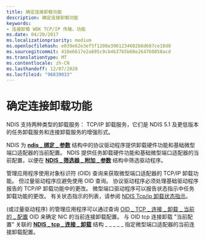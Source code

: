 ```yaml
---
title: 确定连接卸载功能
description: 确定连接卸载功能
keywords:
- 连接卸载 WDK TCP/IP 传输，功能
ms.date: 04/20/2017
ms.localizationpriority: medium
ms.openlocfilehash: e039e62e3ef5f1208e3061234602b8d687ce18d0
ms.sourcegitcommit: 418e6617e2a695c9cb4b37b5b60e264760858acd
ms.translationtype: MT
ms.contentlocale: zh-CN
ms.lasthandoff: 12/07/2020
ms.locfileid: "96839033"
---
```

# <a name="determining-connection-offload-capabilities"></a>确定连接卸载功能





NDIS 支持两种类型的卸载服务： TCP/IP 卸载服务，它们是 NDIS 5.1 及更低版本的任务卸载服务和连接卸载服务的增强形式。

NDIS 为 [**ndis \_ 绑定 \_ 参数**](/windows-hardware/drivers/ddi/ndis/ns-ndis-_ndis_bind_parameters) 结构中的协议驱动程序提供卸载硬件功能和基础微型端口适配器的当前配置。 NDIS 提供任务卸载硬件功能和基础微型端口适配器的当前配置，以便在 [**NDIS \_ 筛选器 \_ 附加 \_ 参数**](/windows-hardware/drivers/ddi/ndis/ns-ndis-_ndis_filter_attach_parameters) 结构中筛选驱动程序。

管理应用程序使用对象标识符 (OID) 查询来获取微型端口适配器的 TCP/IP 卸载功能。 但过量驱动程序应避免使用 OID 查询。 协议驱动程序必须处理基础驱动程序报告的 TCP/IP 卸载功能中的更改。 微型端口驱动程序可以报告状态指示中任务卸载功能的更改。 有关状态指示的列表，请参阅 [NDIS Tcp/ip 卸载状态指示](ndis-status-task-offload-current-config.md)。

 (或过量驱动程序) 的管理应用程序可以通过查询 [OID \_ TCP \_ 连接 \_ 卸载 \_ 当前的 \_ 配置](./oid-tcp-connection-offload-current-config.md) OID 来确定 NIC 的当前连接卸载配置。 与 OID tcp 连接卸载 "当前配置" 关联的 [**NDIS \_ tcp \_ 连接 \_ 卸载**](/windows-hardware/drivers/ddi/ntddndis/ns-ntddndis-_ndis_tcp_connection_offload) 结构 \_ \_ \_ \_ \_ 指定微型端口适配器的当前连接卸载配置。

 

